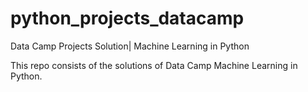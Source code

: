 # python_projects_datacamp
Data Camp Projects Solution| Machine Learning in Python

This repo consists of the solutions of Data Camp Machine Learning in Python.
